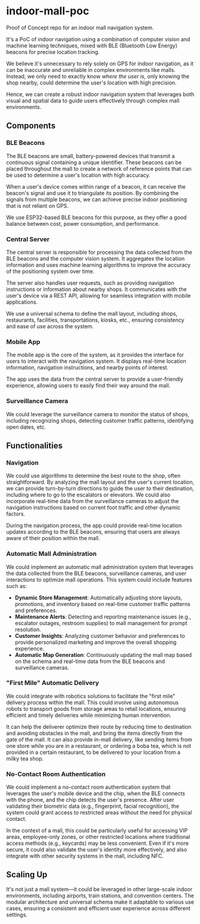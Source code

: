 # indoor-mall-poc

Proof of Concept repo for an indoor mall navigation system.

It's a PoC of indoor navigation using a combination of computer vision and machine learning techniques, mixed with BLE (Bluetooth Low Energy) beacons for precise location tracking.

We believe it's unnecessary to rely solely on GPS for indoor navigation, as it can be inaccurate and unreliable in complex environments like malls.
Instead, we only need to exactly know _where the user is_, only knowing the shop nearby, could determine the user's location with high precision.

Hence, we can create a robust indoor navigation system that leverages both visual and spatial data to guide users effectively through complex mall environments.

## Components

### BLE Beacons

The BLE beacons are small, battery-powered devices that transmit a continuous signal containing a unique identifier. These beacons can be placed throughout the mall to create a network of reference points that can be used to determine a user's location with high accuracy.

When a user's device comes within range of a beacon, it can receive the beacon's signal and use it to triangulate its position. By combining the signals from multiple beacons, we can achieve precise indoor positioning that is not reliant on GPS.

We use ESP32-based BLE beacons for this purpose, as they offer a good balance between cost, power consumption, and performance.

### Central Server

The central server is responsible for processing the data collected from the BLE beacons and the computer vision system. It aggregates the location information and uses machine learning algorithms to improve the accuracy of the positioning system over time.

The server also handles user requests, such as providing navigation instructions or information about nearby shops. It communicates with the user's device via a REST API, allowing for seamless integration with mobile applications.

We use a universal schema to define the mall layout, including shops, restaurants, facilities, transportations, kiosks, etc., ensuring consistency and ease of use across the system.

### Mobile App

The mobile app is the core of the system, as it provides the interface for users to interact with the navigation system. It displays real-time location information, navigation instructions, and nearby points of interest.

The app uses the data from the central server to provide a user-friendly experience, allowing users to easily find their way around the mall.

### Surveillance Camera

We could leverage the surveillance camera to monitor the status of shops, including recognizing shops, detecting customer traffic patterns, identifying open dates, etc.

## Functionalities

### Navigation

We could use algorithms to determine the best route to the shop, often straightforward. By analyzing the mall layout and the user's current location, we can provide turn-by-turn directions to guide the user to their destination, including where to go to the escalators or elevators. We could also incorporate real-time data from the surveillance cameras to adjust the navigation instructions based on current foot traffic and other dynamic factors.

During the navigation process, the app could provide real-time location updates according to the BLE beacons, ensuring that users are always aware of their position within the mall.

### Automatic Mall Administration

We could implement an automatic mall administration system that leverages the data collected from the BLE beacons, surveillance cameras, and user interactions to optimize mall operations. This system could include features such as:

- **Dynamic Store Management**: Automatically adjusting store layouts, promotions, and inventory based on real-time customer traffic patterns and preferences.
- **Maintenance Alerts**: Detecting and reporting maintenance issues (e.g., escalator outages, restroom supplies) to mall management for prompt resolution.
- **Customer Insights**: Analyzing customer behavior and preferences to provide personalized marketing and improve the overall shopping experience.
- **Automatic Map Generation**: Continuously updating the mall map based on the schema and real-time data from the BLE beacons and surveillance cameras.

### "First Mile" Automatic Delivery

We could integrate with robotics solutions to facilitate the "first mile" delivery process within the mall. This could involve using autonomous robots to transport goods from storage areas to retail locations, ensuring efficient and timely deliveries while minimizing human intervention.

It can help the deliverer optimize their route by reducing time to destination and avoiding obstacles in the mall, and bring the items directly from the gate of the mall.
It can also provide in-mall delivery, like sending items from one store while you are in a restaurant, or ordering a boba tea, which is not provided in a certain restaurant, to be delivered to your location from a milky tea shop.

### No-Contact Room Authentication

We could implement a no-contact room authentication system that leverages the user's mobile device and the chip, when the BLE connects with the phone, and the chip detects the user's presence. After user validating their biometric data (e.g., fingerprint, facial recognition), the system could grant access to restricted areas without the need for physical contact.

In the context of a mall, this could be particularly useful for accessing VIP areas, employee-only zones, or other restricted locations where traditional access methods (e.g., keycards) may be less convenient. Even if it's more secure, it could also validate the user's identity more effectively, and also integrate with other security systems in the mall, including NFC.

## Scaling Up

It's not just a mall system—it could be leveraged in other large-scale indoor environments, including airports, train stations, and convention centers. The modular architecture and universal schema make it adaptable to various use cases, ensuring a consistent and efficient user experience across different settings.

